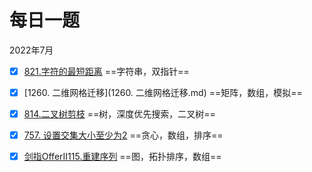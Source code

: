 # 每日一题

2022年7月

- [x] [821.字符的最短距离](821.字符的最短距离.md) ==字符串，双指针==
- [x] [1260. 二维网格迁移](1260. 二维网格迁移.md) ==矩阵，数组，模拟==
- [x] [814.二叉树剪枝](814.二叉树剪枝.md) ==树，深度优先搜索，二叉树==
- [x] [757. 设置交集大小至少为2](757.设置交集大小至少为2.md) ==贪心，数组，排序==
- [x] [剑指OfferII115.重建序列](剑指OfferII115.重建序列.md) ==图，拓扑排序，数组==

